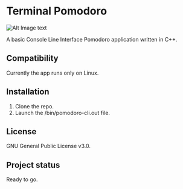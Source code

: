 # Terminal Pomodoro

![Alt Image text](https://gitlab.com/Gibsol/pomodoro-cli/-/raw/main/images/terminal%20pomodoro.png)


A basic Console Line Interface Pomodoro application written in C++.

## Compatibility
Currently the app runs only on Linux.

## Installation
1. Clone the repo.
2. Launch the /bin/pomodoro-cli.out file.  

## License
GNU General Public License v3.0.

## Project status
Ready to go.
